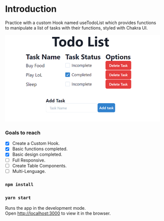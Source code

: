 # Introduction
Practice with a custom Hook named useTodoList which provides functions to manipulate a list of tasks with their functions, styled with Chakra UI.

![todoExample](https://github.com/JFranciscoRobles/React-Todo-Custom-Hook/blob/main/example.png)


### Goals to reach

- [x]  Create a Custom Hook.
- [x] Basic functions completed.
- [x] Basic design completed.
- [ ] Full Responsive.
- [ ] Create Table Components.
- [ ] Multi-Lenguage.

### `npm install`
### `yarn start`

Runs the app in the development mode.\
Open [http://localhost:3000](http://localhost:3000) to view it in the browser.

